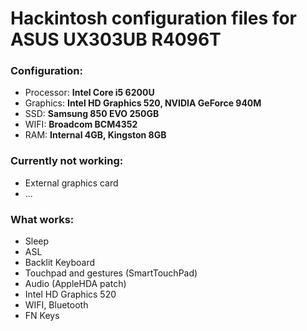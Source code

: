 # Hackintosh configuration files for ASUS UX303UB R4096T

### Configuration:
* Processor: **Intel Core i5 6200U**
* Graphics: **Intel HD Graphics 520, NVIDIA GeForce 940M**
* SSD: **Samsung 850 EVO 250GB**
* WIFI: **Broadcom BCM4352**
* RAM: **Internal 4GB, Kingston 8GB**

### Currently not working:
* External graphics card
* ...

### What works:
* Sleep
* ASL
* Backlit Keyboard
* Touchpad and gestures (SmartTouchPad)
* Audio (AppleHDA patch)
* Intel HD Graphics 520
* WIFI, Bluetooth
* FN Keys